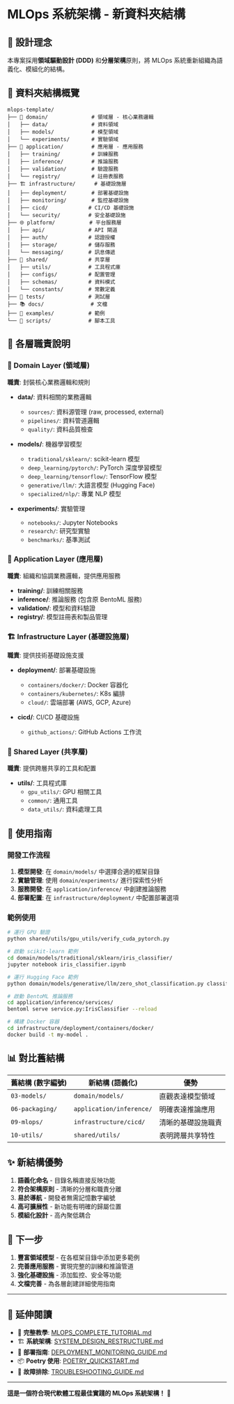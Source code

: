 # MLOps 系統架構 - 新資料夾結構

## 🎯 設計理念

本專案採用**領域驅動設計 (DDD)** 和**分層架構**原則，將 MLOps 系統重新組織為語義化、模組化的結構。

## 📁 資料夾結構概覽

```
mlops-template/
├── 🏢 domain/              # 領域層 - 核心業務邏輯
│   ├── data/              # 資料領域
│   ├── models/            # 模型領域
│   └── experiments/       # 實驗領域
├── 🔧 application/         # 應用層 - 應用服務
│   ├── training/          # 訓練服務
│   ├── inference/         # 推論服務
│   ├── validation/        # 驗證服務
│   └── registry/          # 註冊表服務
├── 🏗️ infrastructure/      # 基礎設施層
│   ├── deployment/        # 部署基礎設施
│   ├── monitoring/        # 監控基礎設施
│   ├── cicd/             # CI/CD 基礎設施
│   └── security/         # 安全基礎設施
├── 🌐 platform/           # 平台服務層
│   ├── api/              # API 閘道
│   ├── auth/             # 認證授權
│   ├── storage/          # 儲存服務
│   └── messaging/        # 訊息傳遞
├── 🔄 shared/             # 共享層
│   ├── utils/            # 工具程式庫
│   ├── configs/          # 配置管理
│   ├── schemas/          # 資料模式
│   └── constants/        # 常數定義
├── 🧪 tests/              # 測試層
├── 📚 docs/               # 文檔
├── 📖 examples/           # 範例
└── 🔨 scripts/            # 腳本工具
```

## 🎨 各層職責說明

### 🏢 Domain Layer (領域層)
**職責**: 封裝核心業務邏輯和規則

- **data/**: 資料相關的業務邏輯
  - `sources/`: 資料源管理 (raw, processed, external)
  - `pipelines/`: 資料管道邏輯
  - `quality/`: 資料品質檢查

- **models/**: 機器學習模型
  - `traditional/sklearn/`: scikit-learn 模型
  - `deep_learning/pytorch/`: PyTorch 深度學習模型
  - `deep_learning/tensorflow/`: TensorFlow 模型
  - `generative/llm/`: 大語言模型 (Hugging Face)
  - `specialized/nlp/`: 專業 NLP 模型

- **experiments/**: 實驗管理
  - `notebooks/`: Jupyter Notebooks
  - `research/`: 研究型實驗
  - `benchmarks/`: 基準測試

### 🔧 Application Layer (應用層)
**職責**: 組織和協調業務邏輯，提供應用服務

- **training/**: 訓練相關服務
- **inference/**: 推論服務 (包含原 BentoML 服務)
- **validation/**: 模型和資料驗證
- **registry/**: 模型註冊表和製品管理

### 🏗️ Infrastructure Layer (基礎設施層)
**職責**: 提供技術基礎設施支援

- **deployment/**: 部署基礎設施
  - `containers/docker/`: Docker 容器化
  - `containers/kubernetes/`: K8s 編排
  - `cloud/`: 雲端部署 (AWS, GCP, Azure)

- **cicd/**: CI/CD 基礎設施
  - `github_actions/`: GitHub Actions 工作流

### 🔄 Shared Layer (共享層)
**職責**: 提供跨層共享的工具和配置

- **utils/**: 工具程式庫
  - `gpu_utils/`: GPU 相關工具
  - `common/`: 通用工具
  - `data_utils/`: 資料處理工具

## 🚀 使用指南

### 開發工作流程

1. **模型開發**: 在 `domain/models/` 中選擇合適的框架目錄
2. **實驗管理**: 使用 `domain/experiments/` 進行探索性分析
3. **服務開發**: 在 `application/inference/` 中創建推論服務
4. **部署配置**: 在 `infrastructure/deployment/` 中配置部署選項

### 範例使用

```bash
# 運行 GPU 驗證
python shared/utils/gpu_utils/verify_cuda_pytorch.py

# 啟動 scikit-learn 範例
cd domain/models/traditional/sklearn/iris_classifier/
jupyter notebook iris_classifier.ipynb

# 運行 Hugging Face 範例
python domain/models/generative/llm/zero_shot_classification.py classify

# 啟動 BentoML 推論服務
cd application/inference/services/
bentoml serve service.py:IrisClassifier --reload

# 構建 Docker 容器
cd infrastructure/deployment/containers/docker/
docker build -t my-model .
```

## 📊 對比舊結構

| 舊結構 (數字編號) | 新結構 (語義化) | 優勢 |
|------------------|----------------|------|
| `03-models/` | `domain/models/` | 直觀表達模型領域 |
| `06-packaging/` | `application/inference/` | 明確表達推論應用 |
| `09-mlops/` | `infrastructure/cicd/` | 清晰的基礎設施職責 |
| `10-utils/` | `shared/utils/` | 表明跨層共享特性 |

## ✨ 新結構優勢

1. **語義化命名** - 目錄名稱直接反映功能
2. **符合架構原則** - 清晰的分層和職責分離
3. **易於導航** - 開發者無需記憶數字編號
4. **高可擴展性** - 新功能有明確的歸屬位置
5. **模組化設計** - 高內聚低耦合

## 🎯 下一步

1. **豐富領域模型** - 在各框架目錄中添加更多範例
2. **完善應用服務** - 實現完整的訓練和推論管道
3. **強化基礎設施** - 添加監控、安全等功能
4. **文檔完善** - 為各層創建詳細使用指南

---

## 📖 延伸閱讀

- 📘 **完整教學**: [MLOPS_COMPLETE_TUTORIAL.md](MLOPS_COMPLETE_TUTORIAL.md)
- 🏗️ **系統架構**: [SYSTEM_DESIGN_RESTRUCTURE.md](SYSTEM_DESIGN_RESTRUCTURE.md)
- 🚀 **部署指南**: [DEPLOYMENT_MONITORING_GUIDE.md](DEPLOYMENT_MONITORING_GUIDE.md)
- 📦 **Poetry 使用**: [POETRY_QUICKSTART.md](POETRY_QUICKSTART.md)
- 🔧 **故障排除**: [TROUBLESHOOTING_GUIDE.md](TROUBLESHOOTING_GUIDE.md)

---

**這是一個符合現代軟體工程最佳實踐的 MLOps 系統架構！** 🚀